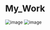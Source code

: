 # My_Work
![image](https://github.com/HetLimbani-cyber/My_Work/assets/74400367/fbcc6fef-86e6-426e-9ace-cd981af965b1)
![image](https://github.com/HetLimbani-cyber/My_Work/assets/74400367/5454c72e-54ac-4785-988d-96de95de9365)
